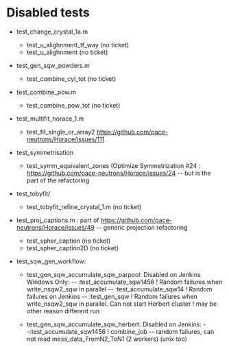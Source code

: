 # Disabled tests

- test_change_crystal_1a.m
	- test_u_alighnment_tf_way (no ticket)
	- test_u_alighnment (no ticket)

- test_gen_sqw_powders.m
	- test_combine_cyl_tot (no ticket)

- test_combine_pow.m
	- test_combine_pow_tot (no ticket)

- test_multifit_horace_1.m
	- test_fit_single_or_array2 https://github.com/pace-neutrons/Horace/issues/111

- test_symmetrisation
	- test_symm_equivalent_zones (Optimize Symmetrization #24 : https://github.com/pace-neutrons/Horace/issues/24 -- but is the part of the refactoring

- test_tobyfit/
	- test_tobyfit_refine_crystal_1.m (no ticket)

- test_proj_captions.m  : part of https://github.com/pace-neutrons/Horace/issues/49 -- generic projection refactoring
	- test_spher_caption (no ticket)
	- test_spher_caption2D (no ticket)
 
- test_sqw_gen_workflow:
   - test_gen_sqw_accumulate_sqw_parpool: Disabled on Jenkins Windows Only:
      -- :test_accumulate_sqw1456 ! Random failures when write_nsqw2_sqw in parallel
      -- :test_accumulate_sqw14   ! Random failures on Jenkins 
      -- :test_gen_sqw            ! Random failures when write_nsqw2_sqw in parallel. Can not start Herbert cluster
                                  ! may be other reason different run

    - test_gen_sqw_accumulate_sqw_herbert: Disabled on Jenkins:
       --:test_accumulate_sqw1456 ! combine_job -- random failures, can not read mess_data_FromN2_ToN1 (2 workers) (unix too)

